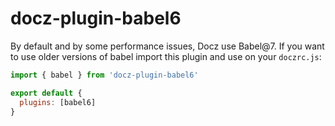 # docz-plugin-babel6

By default and by some performance issues, Docz use Babel@7. If you want to use older versions of babel import this plugin and use on your `doczrc.js`:

```js
import { babel } from 'docz-plugin-babel6'

export default {
  plugins: [babel6]
}
```
